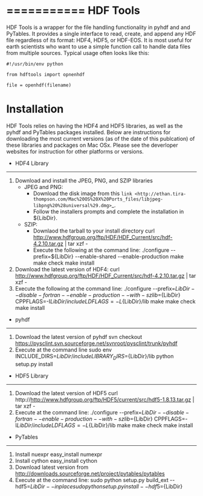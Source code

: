 ===========
HDF Tools
===========

HDF Tools is a wrapper for the file handling functionality in pyhdf and and PyTables.  It provides a single interface to read, create, and append any HDF file regardless of its format: HDF4, HDF5, or HDF-EOS.
It is most useful for earth scientists who want to use a simple function call to handle data files from multiple sources. Typical usage
often looks like this:

    #!/usr/bin/env python

    from hdftools import opnenhdf

    file = openhdf(filename)


Installation
=========

HDF Tools relies on having the HDF4 and HDF5 libraries, as well as the pyhdf and PyTables packages installed. Below are instructions for downloading the most current versions (as of the date of this publcation) of these libraries and packages on Mac OSx.  Please see the deverloper websites for instruction for other platforms or versions.

* HDF4 Library
--------------
1. Download and install the JPEG, PNG, and SZIP libraries
	* JPEG and PNG:
		* Download the disk image from this `link <http://ethan.tira-thompson.com/Mac%20OS%20X%20Ports_files/libjpeg-libpng%20%28universal%29.dmg>`_.
		* Follow the installers prompts and complete the installation in ${LibDir}.
	* SZIP:
		* Downlaod the tarball to your install directory
			curl http://www.hdfgroup.org/ftp/HDF/HDF_Current/src/hdf-4.2.10.tar.gz | tar xzf -
		* Execute the following at the command line:
			./configure --prefix=${LibDir} --enable-shared --enable-production
			make
			make check
			make install
2. Download the latest version of HDF4:
	curl http://www.hdfgroup.org/ftp/HDF/HDF_Current/src/hdf-4.2.10.tar.gz | tar xzf -
3. Execute the following at the command line:
	./configure --prefix=${LibDir} --disable-fortran --enable-production --with-szlib=${LibDir} CPPFLAGS=-I${LibDir}/include LDFLAGS=-L${LibDir}/lib
	make
	make check
	make install

* pyhdf
-------------
1. Download the latest version of pyhdf
	svn checkout https://pysclint.svn.sourceforge.net/svnroot/pysclint/trunk/pyhdf
2. Execute at the command line
	sudo env INCLUDE_DIRS=${LibDir}/include LIBRARY_DIRS=${LibDir}/lib python setup.py install

* HDF5 Library
--------------
1. Download the latest version of HDF5
	curl http://http://www.hdfgroup.org/ftp/HDF5/current/src/hdf5-1.8.13.tar.gz | tar xzf -
2. Execute at the command line:
	./configure --prefix=${LibDir} --disable-fortran --enable-production --with-szlib=${LibDir} CPPFLAGS=-I${LibDir}/include LDFLAGS=-L${LibDir}/lib
	make
	make check
	make install

* PyTables
--------------
1. Install nuexpr
	easy_install numexpr
2. Install cython
	easy_install cython
3. Download latest version from http://downloads.sourceforge.net/project/pytables/pytables 
4. Execute at the command line:
	sudo python setup.py build_ext  --hdf5=${LibDir} --inplace
	sudo python setup.py install  --hdf5=${LibDir}

